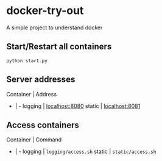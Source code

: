 # docker-try-out
A simple project to understand docker

## Start/Restart all containers
`python start.py`
## Server addresses
Container | Address
- | -
logging | [localhost:8080](localhost:8080)
static | [localhost:8081](localhost:8081)
## Access containers
Container | Command
- | -
logging | `logging/access.sh`
static | `static/access.sh`